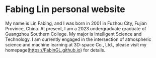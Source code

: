 # Fabing Lin personal website
My name is Lin Fabing, and I was born in 2001 in Fuzhou City, Fujian Province, China. At present, I am a 2023 undergraduate graduate of Guangzhou Southern College. My major is Intelligent Science and Technology. I am currently engaged in the intersection of atmospheric science and machine learning at 3D-space Co., Ltd., please visit my homepage(https://FabinGL.github.io) for details.
